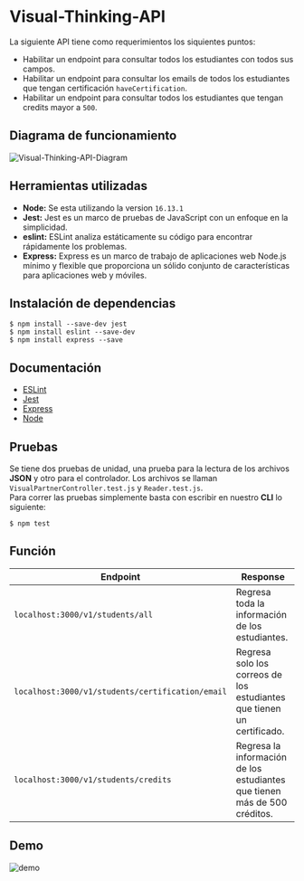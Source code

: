 # Visual-Thinking-API
La siguiente API tiene como requerimientos los siquientes puntos:
- Habilitar un endpoint para consultar todos los estudiantes con todos sus campos.
- Habilitar un endpoint para consultar los emails de todos los estudiantes que tengan certificación `haveCertification`.
- Habilitar un endpoint para consultar todos los estudiantes que tengan credits mayor a `500`.

## Diagrama de funcionamiento
![Visual-Thinking-API-Diagram](https://user-images.githubusercontent.com/54995852/167043222-64427a25-da21-4ed8-a5f5-561eb7a0015a.svg)

## Herramientas utilizadas
- **Node:** Se esta utilizando la version `16.13.1`
- **Jest:** Jest es un marco de pruebas de JavaScript con un enfoque en la simplicidad.
- **eslint:** ESLint analiza estáticamente su código para encontrar rápidamente los problemas.
- **Express:** Express es un marco de trabajo de aplicaciones web Node.js mínimo y flexible que proporciona un sólido conjunto de características para aplicaciones web y móviles.
## Instalación de dependencias
```
$ npm install --save-dev jest
$ npm install eslint --save-dev
$ npm install express --save
```
## Documentación
- [ESLint](https://eslint.org/docs/user-guide/getting-started)
- [Jest](https://jestjs.io/es-ES/docs/getting-started)
- [Express](https://expressjs.com/en/starter/installing.html)
- [Node](https://nodejs.org/en/docs/)

## Pruebas
Se tiene dos pruebas de unidad, una prueba para la lectura de los archivos **JSON** y otro para el controlador. Los archivos se llaman `VisualPartnerController.test.js` y `Reader.test.js`. <br>
Para correr las pruebas simplemente basta con escribir en nuestro **CLI** lo siguiente:   

```
$ npm test
```

## Función

|Endpoint                                         | Response                                                                 |
|-------------------------------------------------|--------------------------------------------------------------------------|
| `localhost:3000/v1/students/all`                | Regresa toda la información de los estudiantes.                          |
| `localhost:3000/v1/students/certification/email`| Regresa solo los correos de los estudiantes que tienen un certificado.   |
| `localhost:3000/v1/students/credits`            | Regresa la información de los estudiantes que tienen más de 500 créditos.|     

## Demo
![demo](https://user-images.githubusercontent.com/54995852/167044953-2b10ae90-6504-47e6-b78d-5570b61898e9.gif)

